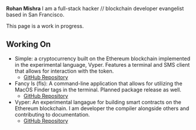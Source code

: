 **Rohan Mishra**
I am a full-stack hacker // blockchain developer evangelist based in San Francisco.

This page is a work in progress.

## Working On
- Simple: a cryptocurrency built on the Ethereum blockchain implemented in the experimental
  language, Vyper. Features a terminal and SMS client that allows for interaction with the 
  token.
    + [GitHub Repository](https://github.com/Meeshbhoombah/simple)
- Fancy ls (fls): A command-line application that allows for utilizing the MacOS Finder tags
  in the terminal. Planned package release as well.
    + [GitHub Repository](https://github.com/Meeshbhoombah/fls)
- Vyper: An experimental langague for building smart contracts on the Ethereum blockchain. I am
  developer the compiler alongside others and contributing to documentation.
    + [GitHub Repository](https://github.com/Meeshbhoombah/vyper)

